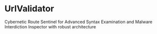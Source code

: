 # UrlValidator
Cybernetic Route Sentinel for Advanced Syntax Examination and Malware Interdiction Inspector with robust architecture

